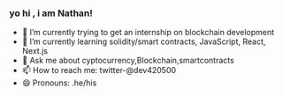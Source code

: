 ### yo hi , i am Nathan!


- 🔭 I’m currently trying to get an internship on blockchain development 
- 🌱 I’m currently learning solidity/smart contracts, JavaScript, React, Next.js
- 💬 Ask me about cyptocurrency,Blockchain,smartcontracts 
- 📫 How to reach me: twitter-@dev420500
- 😄 Pronouns: .he/his

